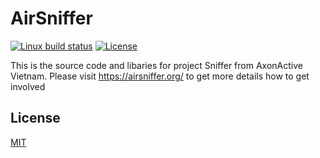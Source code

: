 # AirSniffer
 [![Linux build status](https://travis-ci.org/esp8266/Arduino.svg)](https://travis-ci.org/doanthuyan/AirSniffer)
[![License](https://img.shields.io/badge/license-MIT-blue.svg?style=flat)](https://github.com/aavn/AirSniffer/blob/master/LICENSE)

This is the source code and libaries for project Sniffer from AxonActive Vietnam.
Please visit https://airsniffer.org/ to get more details how to get involved

## License
[MIT](https://choosealicense.com/licenses/mit/)
